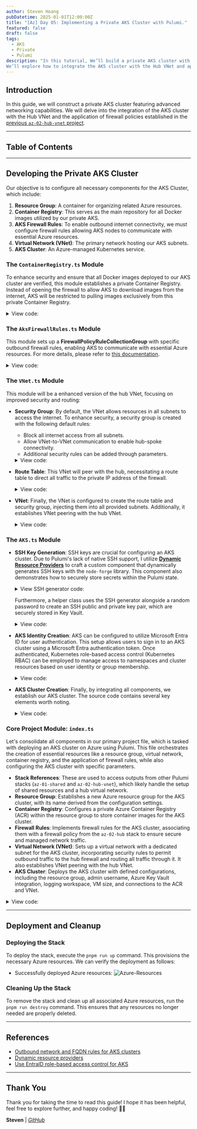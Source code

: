 ```yaml
---
author: Steven Hoang
pubDatetime: 2025-01-01T12:00:00Z
title: "[Az] Day 05: Implementing a Private AKS Cluster with Pulumi."
featured: false
draft: false
tags:
  - AKS
  - Private
  - Pulumi
description: "In this tutorial, We’ll build a private AKS cluster with advanced networking features. 
We’ll explore how to integrate the AKS cluster with the Hub VNet and apply the firewall policies we’ve created."
---
```


## Introduction

In this guide, we will construct a private AKS cluster featuring advanced networking capabilities. We will delve into the integration of the AKS cluster with the Hub VNet and the application of firewall policies established in the [previous `az-02-hub-vnet` project](az-04-pulumi-private-aks-hub-vnet-development).

---

## Table of Contents

---

## Developing the Private AKS Cluster

Our objective is to configure all necessary components for the AKS Cluster, which include:

1. **Resource Group**: A container for organizing related Azure resources.
2. **Container Registry**: This serves as the main repository for all Docker images utilized by our private AKS.
3. **AKS Firewall Rules**: To enable outbound internet connectivity, we must configure firewall rules allowing AKS nodes to communicate with essential Azure resources.
4. **Virtual Network (VNet)**: The primary network hosting our AKS subnets.
5. **AKS Cluster**: An Azure-managed Kubernetes service.

### The `ContainerRegistry.ts` Module

To enhance security and ensure that all Docker images deployed to our AKS cluster are verified, this module establishes a private Container Registry. Instead of opening the firewall to allow AKS to download images from the internet, AKS will be restricted to pulling images exclusively from this private Container Registry.

<details><summary>View code:</summary>

[inline](https://github.com/baoduy/drunk-azure-pulumi-articles/blob/main/az-03-aks-cluster/ContainerRegistry.ts#L1-L32)

</details>

### The `AksFirewallRules.ts` Module

This module sets up a **FirewallPolicyRuleCollectionGroup** with specific outbound firewall rules, enabling AKS to communicate with essential Azure resources. For more details, please refer to [this documentation](https://learn.microsoft.com/en-us/azure/aks/outbound-rules-control-egress).

<details><summary>View code:</summary>

[inline](https://github.com/baoduy/drunk-azure-pulumi-articles/blob/main/az-03-aks-cluster/AksFirewallRules.ts#L1-L104)

</details>

### The `VNet.ts` Module

This module will be a enhanced version of the hub VNet, focusing on improved security and routing:

- **Security Group**: By default, the VNet allows resources in all subnets to access the internet. To enhance security, a security group is created with the following default rules:

  - Block all internet access from all subnets.
  - Allow VNet-to-VNet communication to enable hub-spoke connectivity.
  - Additional security rules can be added through parameters.

  <details><summary>View code:</summary>

  [inline](https://github.com/baoduy/drunk-azure-pulumi-articles/blob/main/az-03-aks-cluster/VNet.ts#L10-L56)

  </details>

- **Route Table**: This VNet will peer with the hub, necessitating a route table to direct all traffic to the private IP address of the firewall.

  <details><summary>View code:</summary>

  [inline](https://github.com/baoduy/drunk-azure-pulumi-articles/blob/main/az-03-aks-cluster/VNet.ts#L59-L76)

  </details>

- **VNet**: Finally, the VNet is configured to create the route table and security group, injecting them into all provided subnets. Additionally, it establishes VNet peering with the hub VNet.

  <details><summary>View code:</summary>

  [inline](https://github.com/baoduy/drunk-azure-pulumi-articles/blob/main/az-03-aks-cluster/VNet.ts#L78-L173)

  </details>

### The `AKS.ts` Module

- **SSH Key Generation**: SSH keys are crucial for configuring an AKS cluster. Due to Pulumi's lack of native SSH support, I utilize **[Dynamic Resource Providers](https://www.pulumi.com/docs/iac/concepts/resources/dynamic-providers/)** to craft a custom component that dynamically generates SSH keys with the `node-forge` library. This component also demonstrates how to securely store secrets within the Pulumi state.
  <details><summary>View SSH generator code:</summary>

  [inline](https://github.com/baoduy/drunk-azure-pulumi-articles/blob/main/az-03-aks-cluster/SshGenerator.ts#L1-L129)

  </details>

  Furthermore, a helper class uses the SSH generator alongside a random password to create an SSH public and private key pair, which are securely stored in Key Vault.
  <details><summary>View code:</summary>

  [inline](https://github.com/baoduy/drunk-azure-pulumi-articles/blob/main/az-03-aks-cluster/Aks.ts#L36-L80)

  </details>

- **AKS Identity Creation**: AKS can be configured to utilize Microsoft Entra ID for user authentication. This setup allows users to sign in to an AKS cluster using a Microsoft Entra authentication token. Once authenticated, Kubernetes role-based access control (Kubernetes RBAC) can be employed to manage access to namespaces and cluster resources based on user identity or group membership.
  <details><summary>View code:</summary>

  [inline](https://github.com/baoduy/drunk-azure-pulumi-articles/blob/main/az-03-aks-cluster/Aks.ts#8-34)

  </details>

- **AKS Cluster Creation**: Finally, by integrating all components, we establish our AKS cluster. The source code contains several key elements worth noting.
  <details><summary>View code:</summary>

  [inline](https://github.com/baoduy/drunk-azure-pulumi-articles/blob/main/az-03-aks-cluster/Aks.ts#82-267)

  </details>

### Core Project Module: `index.ts`

Let's consolidate all components in our primary project file, which is tasked with deploying an AKS cluster on Azure using Pulumi. This file orchestrates the creation of essential resources like a resource group, virtual network, container registry, and the application of firewall rules, while also configuring the AKS cluster with specific parameters.

- **Stack References**: These are used to access outputs from other Pulumi stacks (`az-01-shared` and `az-02-hub-vnet`), which likely handle the setup of shared resources and a hub virtual network.
- **Resource Group**: Establishes a new Azure resource group for the AKS cluster, with its name derived from the configuration settings.
- **Container Registry**: Configures a private Azure Container Registry (ACR) within the resource group to store container images for the AKS cluster.
- **Firewall Rules**: Implements firewall rules for the AKS cluster, associating them with a firewall policy from the `az-02-hub` stack to ensure secure and managed network traffic.
- **Virtual Network (VNet)**: Sets up a virtual network with a dedicated subnet for the AKS cluster, incorporating security rules to permit outbound traffic to the hub firewall and routing all traffic through it. It also establishes VNet peering with the hub VNet.
- **AKS Cluster**: Deploys the AKS cluster with defined configurations, including the resource group, admin username, Azure Key Vault integration, logging workspace, VM size, and connections to the ACR and VNet.

<details><summary>View code:</summary>

[inline](https://github.com/baoduy/drunk-azure-pulumi-articles/blob/main/az-03-aks-cluster/index.ts#1-93)

</details>

---

## Deployment and Cleanup

### Deploying the Stack

To deploy the stack, execute the `pnpm run up` command. This provisions the necessary Azure resources. We can verify the deployment as follows:

- Successfully deployed Azure resources:
  ![Azure-Resources](/assets/az-05-pulumi-private-aks-cluster-env/az-03-aks-cluster.png)

### Cleaning Up the Stack

To remove the stack and clean up all associated Azure resources, run the `pnpm run destroy` command. This ensures that any resources no longer needed are properly deleted.

---

## References

- [Outbound network and FQDN rules for AKS clusters](https://learn.microsoft.com/en-us/azure/aks/outbound-rules-control-egress)
- [Dynamic resource providers](https://www.pulumi.com/docs/iac/concepts/resources/dynamic-providers/)
- [Use EntraID role-based access control for AKS](https://learn.microsoft.com/en-us/azure/aks/manage-azure-rbac?tabs=azure-cli)

---

## Thank You

Thank you for taking the time to read this guide! I hope it has been helpful, feel free to explore further, and happy coding! 🌟✨

**Steven** | _[GitHub](https://github.com/baoduy)_
